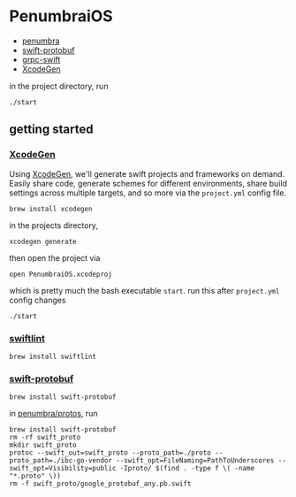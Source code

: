 # PenumbraiOS

- [penumbra](https://github.com/penumbra-zone/penumbra)
- [swift-protobuf](https://github.com/apple/swift-protobuf)
- [grpc-swift](https://github.com/grpc/grpc-swift/)
- [XcodeGen](https://github.com/yonaskolb/XcodeGen)

in the project directory, run

```
./start
```

## getting started

### [XcodeGen](https://github.com/yonaskolb/XcodeGen)

Using [XcodeGen](https://github.com/yonaskolb/XcodeGen), we'll generate swift projects and frameworks on demand. Easily share code, generate schemes for different environments, share build settings across multiple targets, and so more via the `project.yml` config file.

```
brew install xcodegen
```

in the projects directory,

```
xcodegen generate
```

then open the project via

```
open PenumbraiOS.xcodeproj
```

which is pretty much the bash executable `start`. run this after `project.yml` config changes

```
./start
```

### [swiftlint](https://github.com/realm/SwiftLint)

```
brew install swiftlint
```

### [swift-protobuf](https://github.com/apple/swift-protobuf)

```
brew install swift-protobuf
```

in [penumbra/protos](https://github.com/penumbra-zone/penumbra/tree/main/proto), run

```
brew install swift-protobuf
rm -rf swift_proto
mkdir swift_proto
protoc --swift_out=swift_proto --proto_path=./proto --proto_path=./ibc-go-vendor --swift_opt=FileNaming=PathToUnderscores --swift_opt=Visibility=public -Iproto/ $(find . -type f \( -name "*.proto" \))
rm -f swift_proto/google_protobuf_any.pb.swift
```
